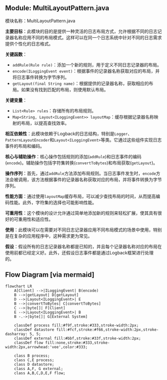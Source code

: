## Module: MultiLayoutPattern.java
模块名称：MultiLayoutPattern.java

**主要目标**：此模块的目的是提供一种灵活的日志布局方式，允许根据不同的日志记录器名称应用不同的布局模式。这样可以在同一个日志系统中针对不同的日志需求提供个性化的日志格式。

**关键函数**：
- `addRule(Rule rule)`：添加一个新的规则，用于定义不同日志记录器的布局。
- `encode(ILoggingEvent event)`：根据事件的记录器名称获取对应的布局，并将日志事件转换为字节序列。
- `getLayout(final String name)`：根据提供的记录器名称，获取相应的布局。如果没有找到匹配的布局，则使用默认布局。

**关键变量**：
- `List<Rule> rules`：存储所有的布局规则。
- `Map<String, Layout<ILoggingEvent>> layoutMap`：缓存根据记录器名称映射的布局，以提高查找效率。

**相互依赖性**：此模块依赖于Logback的日志结构，特别是`Logger`、`PatternLayoutEncoder`和`Layout<ILoggingEvent>`等类。它通过这些组件实现日志事件的布局和编码。

**核心与辅助操作**：核心操作包括规则的添加(`addRule`)和日志事件的编码(`encode`)。辅助操作包括字符集转换(`convertToBytes`)和布局获取(`getLayout`)。

**操作序列**：首先，通过`addRule`方法添加布局规则。当日志事件发生时，`encode`方法会被调用，该方法根据事件的记录器名称获取对应的布局，并将事件转换为字节序列。

**性能方面**：通过使用`layoutMap`缓存布局，可以减少查找布局的时间，从而提高编码性能。此外，字符集的选择也可能影响性能。

**可重用性**：这个模块的设计允许通过简单地添加新的规则来轻松扩展，使其具有很好的可重用性和适应性。

**使用**：此模块可以在需要对不同日志记录器应用不同布局模式的场景中使用，特别是在复杂的应用程序中，这种需求更为常见。

**假设**：假设所有的日志记录器名称都是已知的，并且每个记录器名称对应的布局在使用前都已经定义好。此外，还假设日志事件都是通过Logback框架进行处理的。
## Flow Diagram [via mermaid]
```mermaid
flowchart LR
    A[Client] -->|ILoggingEvent| B(encode)
    B -->|getLayout| D[getLayout]
    D -->|Layout<ILoggingEvent>| E
    B -->|convertToBytes| C[convertToBytes]
    C -->|byte[]| F[Client]
    E -->|Layout<ILoggingEvent>| B
    B -.->|byte[]| G[External System]
    
    classDef process fill:#f9f,stroke:#333,stroke-width:2px;
    classDef datastore fill:#fcf,stroke:#f66,stroke-width:2px,stroke-dasharray: 5, 5;
    classDef external fill:#bbf,stroke:#33f,stroke-width:2px;
    classDef flow fill:none,stroke:#333,stroke-width:2px,arrowhead:'vee',color:#333;

    class B process;
    class C,E process;
    class D datastore;
    class A,F, G external;
    class A,B,C,D,E,F flow;
```
